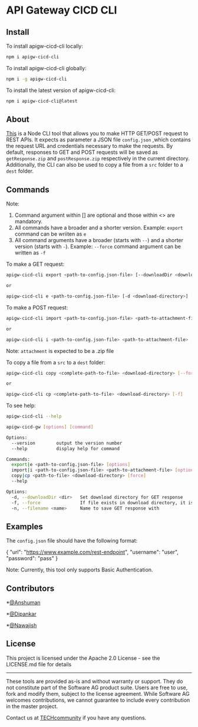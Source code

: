 # API Gateway CICD CLI

## Install

To install apigw-cicd-cli locally:
```sh
npm i apigw-cicd-cli
```

To install apigw-cicd-cli globally:
```sh
npm i -g apigw-cicd-cli
```

To install the latest version of apigw-cicd-cli:
```sh
npm i apigw-cicd-cli@latest
```

## About
[This](https://www.npmjs.com/package/apigw-cicd-cli) is a Node CLI tool that allows you to make HTTP GET/POST request to REST APIs. It expects as parameter a JSON file `config.json` ,which contains the request URL and credentials necessary to make the requests. By default, responses to GET and POST requests will be saved as `getResponse.zip` and `postResponse.zip` respectively in the current directory. Additionally, the CLI can also be used to copy a file from a `src` folder to a `dest` folder.

## Commands

Note:
1. Command argument within [] are optional and those within <> are mandatory.
2. All commands have a broader and a shorter version. Example: `export` command can be wriiten as `e`
3. All command arguments have a broader (starts with `--`) and a shorter version (starts with `-`).
  Example: `--force` command argument can be written as `-f`

To make a GET request:
```sh
apigw-cicd-cli export <path-to-config.json-file> [--downloadDir <download-directory>] [--filename <name-for-response-file>] [--force]

or

apigw-cicd-cli e <path-to-config.json-file> [-d <download-directory>] [-n <name-for-response-file>] [-f]
```

To make a POST request:
```sh
apigw-cicd-cli import <path-to-config.json-file> <path-to-attachment-file> [--downloadDir <download-directory>] [--filename <name-for-response-file>] [--force]

or

apigw-cicd-cli i <path-to-config.json-file> <path-to-attachment-file> [-d <download-directory>] [-n <name-for-response-file>] [-f]
```
Note: `attachment` is expected to be a .zip file

To copy a file from a `src` to a `dest` folder:
```sh
apigw-cicd-cli copy <complete-path-to-file> <download-directory> [--force]

or

apigw-cicd-cli cp <complete-path-to-file> <download-directory> [-f]
```

To see help:
```sh
apigw-cicd-cli --help
```

```sh
apigw-cicd-gw [options] [command]

Options:
  --version        output the version number
  --help           display help for command

Commands:
  export|e <path-to-config.json-file> [options]		                          Send a GET request
  import|i <path-to-config.json-file> <path-to-attachment-file> [options]   Send a POST request
  copy|cp <path-to-file> <download-directory> [force] 	                    Copy a file from a src folder to a dest folder
  --help               				                                              display help for commands and options

Options:
  -d, --downloadDir <dir>   Set download directory for GET response
  -f, --force               If file exists in download directory, it is overwritten
  -n, --filename <name>     Name to save GET response with
```

## Examples

The `config.json` file should have the following format:

{
	"url": "https://www.example.com/rest-endpoint",
	"username": "user",
	"password": "pass"
}

Note: Currently, this tool only supports Basic Authentication.

## Contributors

*[@Anshuman](https://github.com/anshu96788)

*[@Dipankar](https://github.com/DipankarDDUT)

*[@Nawajish](https://github.com/Nawajish)

## License

This project is licensed under the Apache 2.0 License - see the LICENSE.md file for details
______________________
These tools are provided as-is and without warranty or support. They do not constitute part of the Software AG product suite. Users are free to use, fork and modify them, subject to the license agreement. While Software AG welcomes contributions, we cannot guarantee to include every contribution in the master project.

Contact us at [TECHcommunity](mailto:technologycommunity@softwareag.com?subject=Github/SoftwareAG) if you have any questions.



